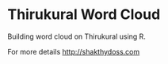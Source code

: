 Thirukural Word Cloud 
=====================


Building word cloud on Thirukural using R. 

For more details 
http://shakthydoss.com



